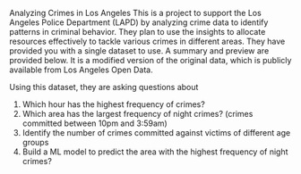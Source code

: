Analyzing Crimes in Los Angeles
This is a project to support the Los Angeles Police Department (LAPD) by analyzing crime data to identify patterns in criminal behavior. 
They plan to use the insights to allocate resources effectively to tackle various crimes in different areas.
They have provided you with a single dataset to use. A summary and preview are provided below.
It is a modified version of the original data, which is publicly available from Los Angeles Open Data.

Using this dataset, they are asking questions about 
1. Which hour has the highest frequency of crimes?
2. Which area has the largest frequency of night crimes? (crimes committed between 10pm and 3:59am)
3. Identify the number of crimes committed against victims of different age groups
4. Build a ML model to predict the area with the highest frequency of night crimes?
